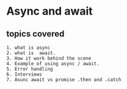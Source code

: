 # Async and await

## topics covered
```
1. what is async
2. what is  await.
3. How it work behind the scene
4. Example of using async / await.
5. Error handling
6. Interviews
7. Asunc await vs promise .then and .catch
```
